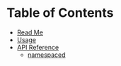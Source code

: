 # Table of Contents

* [Read Me](/packages/redux-subspace-loop/README.md)
* [Usage](/packages/redux-subspace-loop/docs/Usage.md)
* [API Reference](/packages/redux-subspace-loop/docs/api/README.md)
  * [namespaced](/packages/redux-subspace-loop/docs/api/namespaced.md)
